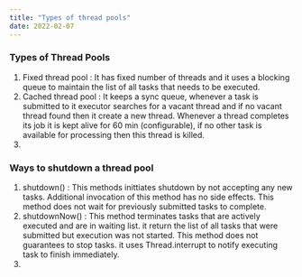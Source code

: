 ```yaml
---
title: "Types of thread pools"
date: 2022-02-07
---
```


### Types of Thread Pools
1. Fixed thread pool : It has fixed number of threads and it uses a blocking queue to maintain the list of all tasks that needs to be executed.
2. Cached thread pool : It keeps a sync queue, whenever a task is submitted to it executor searches for a vacant thread and if no vacant thread found then it create a new thread. Whenever a thread completes its job it is kept alive for 60 min (configurable), if no other task is available for processing then this thread is killed.
3. 


### Ways to shutdown a thread pool
1. shutdown() : This methods inittiates shutdown by not accepting any new tasks. Additional invocation of this method has no side effects. This method does not wait for previously submitted tasks to complete.
2. shutdownNow() : This method terminates tasks that are actively executed and are in waiting list. it return the list of all tasks that were submitted but execution was not started. This method does not guarantees to stop tasks. it uses Thread.interrupt to notify executing task to finish immediately.
3. 
